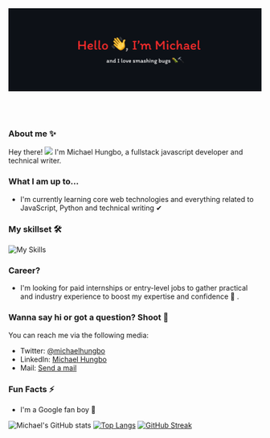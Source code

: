 <div>
<img src="./intro.png"/>
</div>

<br></br>

### About me ✨

Hey there! <img src="https://github.com/TheDudeThatCode/TheDudeThatCode/blob/master/Assets/Hi.gif" width="16px"> I'm Michael Hungbo, a fullstack javascript developer and technical writer.

### What I am up to...

- I'm currently learning core web technologies and everything related to JavaScript, Python and technical writing ✔

### My skillset 🛠

![My Skills](https://skillicons.dev/icons?i=react,nodejs,nextjs,javascript,ts,docker,py,redux,vercel,styledcomponents&theme=light)

### Career?

- I'm looking for paid internships or entry-level jobs to gather practical and industry experience to boost my expertise and confidence 🚀 .

### Wanna say hi or got a question? Shoot 🤗

You can reach me via the following media:

- Twitter: [@michaelhungbo](https://twitter.com/michaelhungbo)
- LinkedIn: [Michael Hungbo](https://linkedin.com/in/a)
- Mail: [Send a mail](mailto:hungbomichael@gmail.com)

### Fun Facts ⚡

- I'm a Google fan boy 📣

![Michael's GitHub stats](https://github-readme-stats.vercel.app/api?username=Mich45&show_icons=true&include_all_commits=true)
[![Top Langs](https://github-readme-stats.vercel.app/api/top-langs/?username=Mich45&hide=html)](https://github.com/Mich45/github-readme-stats)
[![GitHub Streak](https://streak-stats.demolab.com/?user=Mich45&fire=red&ring=slateblue)](https://git.io/streak-stats)
